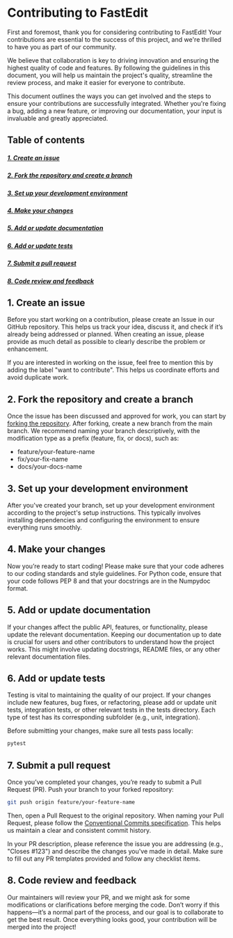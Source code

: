 # Contributing to FastEdit

First and foremost, thank you for considering contributing to FastEdit! Your contributions are essential to the success of this project, and we're thrilled to have you as part of our community.

We believe that collaboration is key to driving innovation and ensuring the highest quality of code and features. By following the guidelines in this document, you will help us maintain the project's quality, streamline the review process, and make it easier for everyone to contribute.

This document outlines the ways you can get involved and the steps to ensure your contributions are successfully integrated. Whether you're fixing a bug, adding a new feature, or improving our documentation, your input is invaluable and greatly appreciated.

## Table of contents

##### [1. Create an issue](#1-create-an-issue)
##### [2. Fork the repository and create a branch](#2-fork-the-repository-and-create-a-branch)
##### [3. Set up your development environment](#3-set-up-your-development-environment)
##### [4. Make your changes](#4-make-your-changes)
##### [5. Add or update documentation](#5-add-or-update-documentation)
##### [6. Add or update tests](#6-add-or-update-tests)
##### [7. Submit a pull request](#7-submit-a-pull-request)
##### [8. Code review and feedback](#8-code-review-and-feedback)

## 1. Create an issue

Before you start working on a contribution, please create an Issue in our GitHub repository. This helps us track your idea, discuss it, and check if it’s already being addressed or planned. When creating an issue, please provide as much detail as possible to clearly describe the problem or enhancement.

If you are interested in working on the issue, feel free to mention this by adding the label "want to contribute". This helps us coordinate efforts and avoid duplicate work.

## 2. Fork the repository and create a branch

Once the issue has been discussed and approved for work, you can start by [forking the repository](https://docs.github.com/en/pull-requests/collaborating-with-pull-requests/working-with-forks/fork-a-repo). After forking, create a new branch from the main branch. We recommend naming your branch descriptively, with the modification type as a prefix (feature, fix, or docs), such as:
- feature/your-feature-name
- fix/your-fix-name
- docs/your-docs-name

## 3. Set up your development environment

After you've created your branch, set up your development environment according to the project's setup instructions. This typically involves installing dependencies and configuring the environment to ensure everything runs smoothly.

## 4. Make your changes

Now you’re ready to start coding! Please make sure that your code adheres to our coding standards and style guidelines. For Python code, ensure that your code follows PEP 8 and that your docstrings are in the Numpydoc format.

## 5. Add or update documentation

If your changes affect the public API, features, or functionality, please update the relevant documentation. Keeping our documentation up to date is crucial for users and other contributors to understand how the project works. This might involve updating docstrings, README files, or any other relevant documentation files.

## 6. Add or update tests

Testing is vital to maintaining the quality of our project. If your changes include new features, bug fixes, or refactoring, please add or update unit tests, integration tests, or other relevant tests in the tests directory. Each type of test has its corresponding subfolder (e.g., unit, integration).

Before submitting your changes, make sure all tests pass locally:

```bash
pytest
```

## 7. Submit a pull request

Once you’ve completed your changes, you’re ready to submit a Pull Request (PR). Push your branch to your forked repository:

```bash
git push origin feature/your-feature-name
```
Then, open a Pull Request to the original repository. When naming your Pull Request, please follow the [Conventional Commits specification](https://www.conventionalcommits.org/en/v1.0.0/). This helps us maintain a clear and consistent commit history.

In your PR description, please reference the issue you are addressing (e.g., "Closes #123") and describe the changes you've made in detail. Make sure to fill out any PR templates provided and follow any checklist items.

## 8. Code review and feedback

Our maintainers will review your PR, and we might ask for some modifications or clarifications before merging the code. Don’t worry if this happens—it’s a normal part of the process, and our goal is to collaborate to get the best result. Once everything looks good, your contribution will be merged into the project!